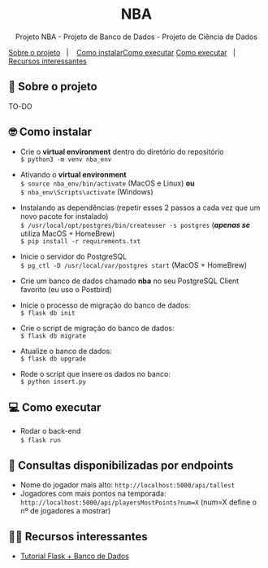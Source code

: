 <h1 align="center">NBA</h1>

<p align="center">
  <p align="center">Projeto NBA - Projeto de Banco de Dados - Projeto de Ciência de Dados</p>
  <a href="#-sobre-o-projeto">Sobre o projeto</a>&nbsp;&nbsp;&nbsp;|&nbsp;&nbsp;&nbsp;
  <a href="#-como-instalar">Como instalar</a><a href="#-como-executar">Como executar</a>
  <a href="#-como-executar">Como executar</a>&nbsp;&nbsp;&nbsp;|&nbsp;&nbsp;&nbsp;
  <a href="#-recursos-interessantes">Recursos interessantes</a>
</p>

## 🏀 Sobre o projeto
TO-DO

## 🤓 Como instalar
* Crie o **virtual environment** dentro do diretório do repositório<br>
`$ python3 -m venv nba_env`<br>

* Ativando o **virtual environment**<br>
`$ source nba_env/bin/activate` (MacOS e Linux) **ou** <br>
`$ nba_env\Scripts\activate` (Windows)<br>

* Instalando as dependências (repetir esses 2 passos a cada vez que um novo pacote for instalado)<br>
`$ /usr/local/opt/postgres/bin/createuser -s postgres` (***apenas se*** utiliza MacOS + HomeBrew)<br>
`$ pip install -r requirements.txt`

* Inicie o servidor do PostgreSQL<br>
`$ pg_ctl -D /usr/local/var/postgres start` (MacOS + HomeBrew)<br>
  
* Crie um banco de dados chamado **nba** no seu PostgreSQL Client favorito (eu uso o Postbird)<br>

* Inicie o processo de migração do banco de dados:<br>
`$ flask db init`
  
* Crie o script de migração do banco de dados:<br>
`$ flask db migrate`

* Atualize o banco de dados:<br>
`$ flask db upgrade`

* Rode o script que insere os dados no banco:<br>
`$ python insert.py`

## 💻 Como executar
* Rodar o back-end<br>
`$ flask run`

## 🎯 Consultas disponibilizadas por endpoints
* Nome do jogador mais alto: `http://localhost:5000/api/tallest`
* Jogadores com mais pontos na temporada: `http://localhost:5000/api/playersMostPoints?num=X` (num=X define o nº de jogadores a mostrar)

## 🧑‍🏫 Recursos interessantes
* [Tutorial Flask + Banco de Dados](https://blog.miguelgrinberg.com/post/the-flask-mega-tutorial-part-iv-database)